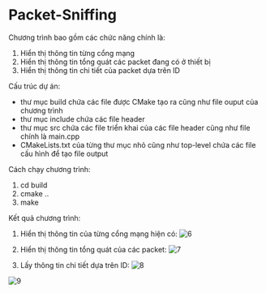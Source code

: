 # Packet-Sniffing

Chương trình bao gồm các chức năng chính là:
1. Hiển thị thông tin từng cổng mạng 
2. Hiển thị thông tin tổng quát các packet đang có ở thiết bị
3. Hiển thị thông tin chi tiết của packet dựa trên ID

Cấu trúc dự án:
- thư mục build chứa các file được CMake tạo ra cũng như file ouput của chương trình
- thư mục include chứa các file header
- thư mục src chứa các file triển khai của các file header cũng như file chính là main.cpp
- CMakeLists.txt của từng thư mục nhỏ cũng như top-level chứa các file cấu hình để tạo file output

Cách chạy chương trình:
1. cd build
2. cmake ..
3. make

Kết quả chương trình:

1. Hiển thị thông tin của từng cổng mạng hiện có:
![6](https://github.com/user-attachments/assets/299f62f8-422c-46b5-806c-4f63909220ff)

2. Hiển thị thông tin tổng quát của các packet:
![7](https://github.com/user-attachments/assets/8bbde439-a1b9-45fc-bc37-d1099e318a82)

3. Lấy thông tin chi tiết dựa trên ID:
![8](https://github.com/user-attachments/assets/00ec0984-36eb-496b-84b5-8b44bb32282d)

![9](https://github.com/user-attachments/assets/29ee12ba-fdca-4a99-86bb-67b83074a14e)
